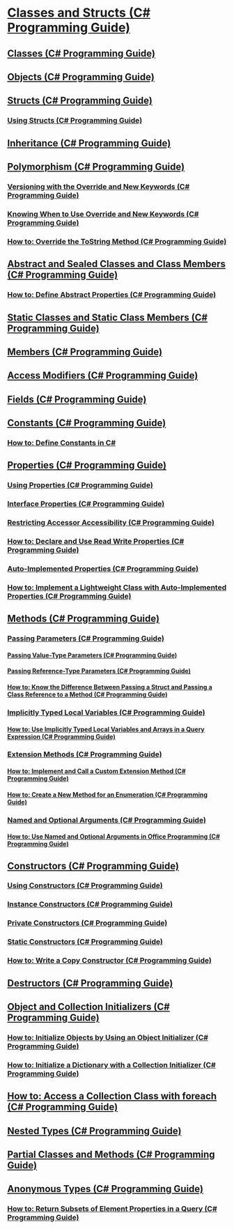 # [Classes and Structs (C# Programming Guide)](index.md)
## [Classes (C# Programming Guide)](classes.md)
## [Objects (C# Programming Guide)](objects.md)
## [Structs (C# Programming Guide)](structs.md)
### [Using Structs (C# Programming Guide)](using-structs.md)
## [Inheritance (C# Programming Guide)](inheritance.md)
## [Polymorphism (C# Programming Guide)](polymorphism.md)
### [Versioning with the Override and New Keywords (C# Programming Guide)](versioning-with-the-override-and-new-keywords.md)
### [Knowing When to Use Override and New Keywords (C# Programming Guide)](knowing-when-to-use-override-and-new-keywords.md)
### [How to: Override the ToString Method (C# Programming Guide)](how-to-override-the-tostring-method.md)
## [Abstract and Sealed Classes and Class Members (C# Programming Guide)](abstract-and-sealed-classes-and-class-members.md)
### [How to: Define Abstract Properties (C# Programming Guide)](how-to-define-abstract-properties.md)
## [Static Classes and Static Class Members (C# Programming Guide)](static-classes-and-static-class-members.md)
## [Members (C# Programming Guide)](members.md)
## [Access Modifiers (C# Programming Guide)](access-modifiers.md)
## [Fields (C# Programming Guide)](fields.md)
## [Constants (C# Programming Guide)](constants.md)
### [How to: Define Constants in C#](how-to-define-constants.md)
## [Properties (C# Programming Guide)](properties.md)
### [Using Properties (C# Programming Guide)](using-properties.md)
### [Interface Properties (C# Programming Guide)](interface-properties.md)
### [Restricting Accessor Accessibility (C# Programming Guide)](restricting-accessor-accessibility.md)
### [How to: Declare and Use Read Write Properties (C# Programming Guide)](how-to-declare-and-use-read-write-properties.md)
### [Auto-Implemented Properties (C# Programming Guide)](auto-implemented-properties.md)
### [How to: Implement a Lightweight Class with Auto-Implemented Properties (C# Programming Guide)](how-to-implement-a-lightweight-class-with-auto-implemented-properties.md)
## [Methods (C# Programming Guide)](methods.md)
### [Passing Parameters (C# Programming Guide)](passing-parameters.md)
#### [Passing Value-Type Parameters (C# Programming Guide)](passing-value-type-parameters.md)
#### [Passing Reference-Type Parameters (C# Programming Guide)](passing-reference-type-parameters.md)
#### [How to: Know the Difference Between Passing a Struct and Passing a Class Reference to a Method (C# Programming Guide)](how-to-know-the-difference-passing-a-struct-and-passing-a-class-to-a-method.md)
### [Implicitly Typed Local Variables (C# Programming Guide)](implicitly-typed-local-variables.md)
#### [How to: Use Implicitly Typed Local Variables and Arrays in a Query Expression (C# Programming Guide)](how-to-use-implicitly-typed-local-variables-and-arrays-in-a-query-expression.md)
### [Extension Methods (C# Programming Guide)](extension-methods.md)
#### [How to: Implement and Call a Custom Extension Method (C# Programming Guide)](how-to-implement-and-call-a-custom-extension-method.md)
#### [How to: Create a New Method for an Enumeration (C# Programming Guide)](how-to-create-a-new-method-for-an-enumeration.md)
### [Named and Optional Arguments (C# Programming Guide)](named-and-optional-arguments.md)
#### [How to: Use Named and Optional Arguments in Office Programming (C# Programming Guide)](how-to-use-named-and-optional-arguments-in-office-programming.md)
## [Constructors (C# Programming Guide)](constructors.md)
### [Using Constructors (C# Programming Guide)](using-constructors.md)
### [Instance Constructors (C# Programming Guide)](instance-constructors.md)
### [Private Constructors (C# Programming Guide)](private-constructors.md)
### [Static Constructors (C# Programming Guide)](static-constructors.md)
### [How to: Write a Copy Constructor (C# Programming Guide)](how-to-write-a-copy-constructor.md)
## [Destructors (C# Programming Guide)](destructors.md)
## [Object and Collection Initializers (C# Programming Guide)](object-and-collection-initializers.md)
### [How to: Initialize Objects by Using an Object Initializer (C# Programming Guide)](how-to-initialize-objects-by-using-an-object-initializer.md)
### [How to: Initialize a Dictionary with a Collection Initializer (C# Programming Guide)](how-to-initialize-a-dictionary-with-a-collection-initializer.md)
## [How to: Access a Collection Class with foreach (C# Programming Guide)](how-to-access-a-collection-class-with-foreach.md)
## [Nested Types (C# Programming Guide)](nested-types.md)
## [Partial Classes and Methods (C# Programming Guide)](partial-classes-and-methods.md)
## [Anonymous Types (C# Programming Guide)](anonymous-types.md)
### [How to: Return Subsets of Element Properties in a Query (C# Programming Guide)](how-to-return-subsets-of-element-properties-in-a-query.md)
